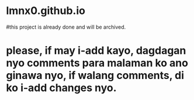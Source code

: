 # lmnx0.github.io

#this project is already done and will be archived.

# please, if may i-add kayo, dagdagan nyo comments para malaman ko ano ginawa nyo, if walang comments, di ko i-add changes nyo.

